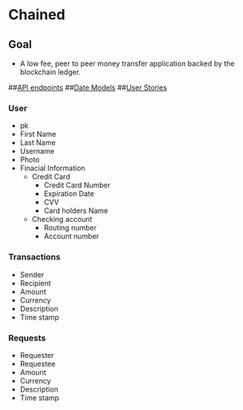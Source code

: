 # Chained

## Goal
- A low fee, peer to peer money transfer application backed by the blockchain ledger.

##[API endpoints](endpoints.md)
##[Date Models](data_model.md)
##[User Stories](user_stories.md)

### User
- pk
- First Name
- Last Name
- Username
- Photo
- Finacial Information
  - Credit Card 
    - Credit Card Number
    - Expiration Date
    - CVV
    - Card holders Name
  - Checking account
    - Routing number
    - Account number

### Transactions
- Sender
- Recipient
- Amount
- Currency
- Description 
- Time stamp

### Requests 
- Requester
- Requestee
- Amount
- Currency
- Description 
- Time stamp


